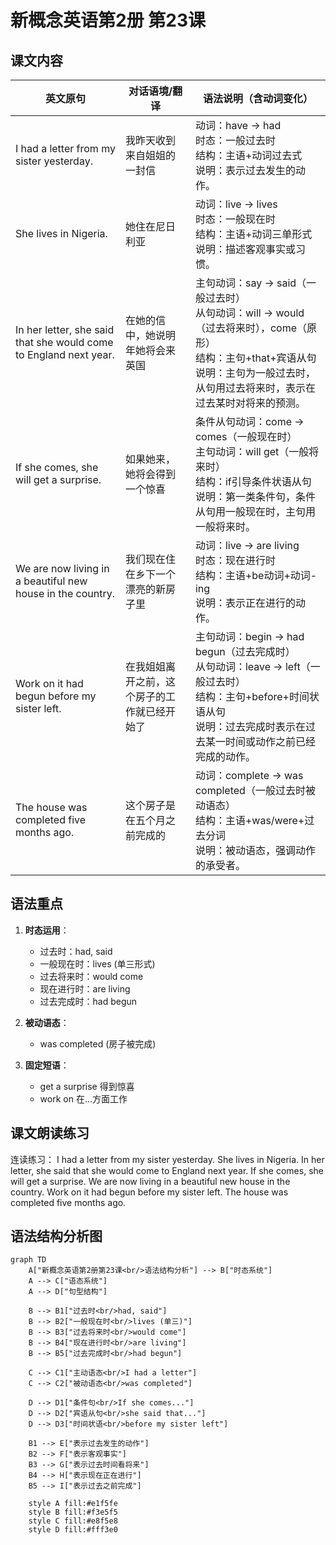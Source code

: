 # 新概念英语第2册 第23课

## 课文内容

| 英文原句 | 对话语境/翻译 | 语法说明（含动词变化） |
|---------|-------------|-------------------|
| I had a letter from my sister yesterday. | 我昨天收到来自姐姐的一封信 | 动词：have → had<br>时态：一般过去时<br>结构：主语+动词过去式<br>说明：表示过去发生的动作。 |
| She lives in Nigeria. | 她住在尼日利亚 | 动词：live → lives<br>时态：一般现在时<br>结构：主语+动词三单形式<br>说明：描述客观事实或习惯。 |
| In her letter, she said that she would come to England next year. | 在她的信中，她说明年她将会来英国 | 主句动词：say → said（一般过去时）<br>从句动词：will → would（过去将来时），come（原形）<br>结构：主句+that+宾语从句<br>说明：主句为一般过去时，从句用过去将来时，表示在过去某时对将来的预测。 |
| If she comes, she will get a surprise. | 如果她来，她将会得到一个惊喜 | 条件从句动词：come → comes（一般现在时）<br>主句动词：will get（一般将来时）<br>结构：if引导条件状语从句<br>说明：第一类条件句，条件从句用一般现在时，主句用一般将来时。 |
| We are now living in a beautiful new house in the country. | 我们现在住在乡下一个漂亮的新房子里 | 动词：live → are living<br>时态：现在进行时<br>结构：主语+be动词+动词-ing<br>说明：表示正在进行的动作。 |
| Work on it had begun before my sister left. | 在我姐姐离开之前，这个房子的工作就已经开始了 | 主句动词：begin → had begun（过去完成时）<br>从句动词：leave → left（一般过去时）<br>结构：主句+before+时间状语从句<br>说明：过去完成时表示在过去某一时间或动作之前已经完成的动作。 |
| The house was completed five months ago. | 这个房子是在五个月之前完成的 | 动词：complete → was completed（一般过去时被动语态）<br>结构：主语+was/were+过去分词<br>说明：被动语态，强调动作的承受者。 |

## 语法重点

1. **时态运用**：
   - 过去时：had, said
   - 一般现在时：lives (单三形式)
   - 过去将来时：would come
   - 现在进行时：are living
   - 过去完成时：had begun

2. **被动语态**：
   - was completed (房子被完成)

3. **固定短语**：
   - get a surprise 得到惊喜
   - work on 在...方面工作

## 课文朗读练习

连读练习：
I had a letter from my sister yesterday. She lives in Nigeria. In her letter, she said that she would come to England next year. If she comes, she will get a surprise. We are now living in a beautiful new house in the country. Work on it had begun before my sister left. The house was completed five months ago.

## 语法结构分析图

```mermaid
graph TD
    A["新概念英语第2册第23课<br/>语法结构分析"] --> B["时态系统"]
    A --> C["语态系统"]
    A --> D["句型结构"]
    
    B --> B1["过去时<br/>had, said"]
    B --> B2["一般现在时<br/>lives (单三)"]
    B --> B3["过去将来时<br/>would come"]
    B --> B4["现在进行时<br/>are living"]
    B --> B5["过去完成时<br/>had begun"]
    
    C --> C1["主动语态<br/>I had a letter"]
    C --> C2["被动语态<br/>was completed"]
    
    D --> D1["条件句<br/>If she comes..."]
    D --> D2["宾语从句<br/>she said that..."]
    D --> D3["时间状语<br/>before my sister left"]
    
    B1 --> E["表示过去发生的动作"]
    B2 --> F["表示客观事实"]
    B3 --> G["表示过去时间看将来"]
    B4 --> H["表示现在正在进行"]
    B5 --> I["表示过去之前完成"]
    
    style A fill:#e1f5fe
    style B fill:#f3e5f5
    style C fill:#e8f5e8
    style D fill:#fff3e0
```
